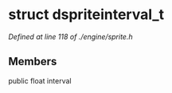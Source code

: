 # struct dspriteinterval_t

*Defined at line 118 of ./engine/sprite.h*

## Members

public float interval



